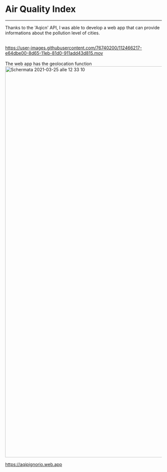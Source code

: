 # Air Quality Index

***
Thanks to the 'Aqicn' API, I was able to develop a web app that can provide informations about the pollution level of cities.
<br><br>

https://user-images.githubusercontent.com/76740200/112466217-e64dbe00-8d65-11eb-81d0-911add43d815.mov
<br><br>
The web app has the geolocation function <br>
<img width="1258" alt="Schermata 2021-03-25 alle 12 33 10" src="https://user-images.githubusercontent.com/76740200/112466611-58260780-8d66-11eb-86be-6992be3dfda3.png">

https://aqipignorio.web.app
